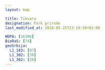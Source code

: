 ```yaml
---
layout: map

title: Tikvara
designation: Park prirode
last_modified_at: 2018-05-25T23:19:50+02:00

WDPA: [16396]
BioRaS: [74]
geoSrbija:
  L1_183: [97]
  L1_302: [30]
  L1_362: [26]
---
```

